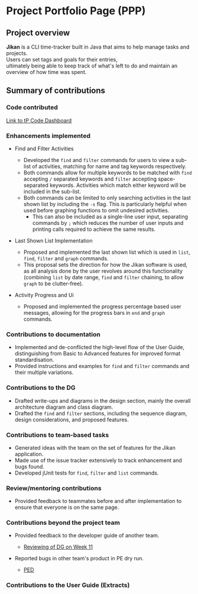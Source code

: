 # Project Portfolio Page (PPP)  
## Project overview  
**Jikan** is a CLI time-tracker built in Java that  aims to help manage tasks and projects.  
Users can set tags and goals for their entries,  
ultimately being able to keep track of what's left to do and maintain an overview of how time was spent.  

## Summary of contributions  
### Code contributed  
[Link to tP Code Dashboard](https://nus-cs2113-ay1920s2.github.io/tp-dashboard/#search=ananda-lye)

### Enhancements implemented
* Find and Filter Activities
    * Developed the `find` and `filter` commands for users to view a sub-list of activities, matching for name and 
    tag keywords respectively.
    * Both commands allow for multiple keywords to be matched with `find` accepting `/` separated keywords and `filter`
    accepting space-separated keywords. Activities which match either keyword will be included in the sub-list.
    * Both commands can be limited to only searching activities in the last shown list by including the `-s` flag.
    This is particularly helpful when used before graphing functions to omit undesired activities.
        * This can also be included as a single-line user input, separating commands by `;` which reduces the
        number of user inputs and printing calls required to achieve the same results.
	
* Last Shown List Implementation
    * Proposed and implemented the last shown list which is used in `list`, `find`, `filter` and `graph` commands.
    * This proposal sets the direction for how the Jikan software is used, as all analysis done by the user revolves
    around this functionality (combining `list` by date range, `find` and `filter` chaining, to allow `graph` to be 
    clutter-free).
    
* Activity Progress and Ui
    * Proposed and implemented the progress percentage based user messages, allowing for the progress bars in `end` and
    `graph` commands.
    

### Contributions to documentation
* Implemented and de-conflicted the high-level flow of the User Guide, distinguishing from Basic to Advanced features for 
improved format standardisation.
* Provided instructions and examples for `find` and `filter` commands and their multiple variations.

### Contributions to the DG
* Drafted write-ups and diagrams in the design section, mainly the overall architecture diagram and class diagram.
* Drafted the `find` and `filter` sections, including the sequence diagram, design considerations, and proposed features.

### Contributions to team-based tasks
* Generated ideas with the team on the set of features for the Jikan application.
* Made use of the issue tracker extensively to track enhancement and bugs found.
* Developed jUnit tests for `find`, `filter` and `list` commands.

### Review/mentoring contributions
* Provided feedback to teammates before and after implementation to ensure that everyone is on the same page.

### Contributions beyond the project team
* Provided feedback to the developer guide of another team.
    * [Reviewing of DG on Week 11](https://github.com/nus-cs2113-AY1920S2/tp/pull/14)
    
* Reported bugs in other team's product in PE dry run.
    * [PED](https://github.com/ananda-lye/ped/issues)

### Contributions to the User Guide (Extracts)
